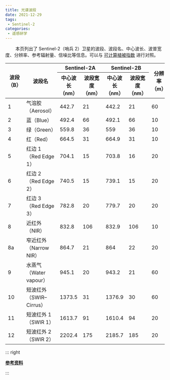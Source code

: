 ```yaml
---
title: 光谱波段
date: 2021-12-29
tags:
 - Sentinel-2
categories:
 - 遥感研学
---
```


&emsp;&emsp; 本页列出了 Sentinel-2（哨兵 2）卫星的波段、波段名、中心波长、波普宽度、分辨率、参考辐射量、信噪比等信息。可以与 [可计算植被指数](3.S2-VI.html) 进行对照。

<!-- more -->

<table>
    <thead>
        <tr>
            <th rowspan=2>波段（B）</th>
            <th rowspan=2>波段名</th>
            <th colspan=2>Sentinel-2A</th>
            <th colspan=2>Sentinel-2B</th>
            <th rowspan=2>分辨率（m）</th>
            <th rowspan=2>参考辐射量（W·m<sup>-2</sup>·sr<sup>-1</sup>·μm<sup>-1</sup>）</th>
            <th rowspan=2>信噪比（SNR）</th>
        </tr>
        <tr>
           <th >中心波长（nm）</th>
           <th >波段宽度（nm）</th>
           <th >中心波长（nm）</th>
           <th >波段宽度（nm）</th>
        </tr>
    </thead>
    <tbody>
        <tr>
            <td >1</td>
            <td >气溶胶（Aerosol）</td>
            <td >442.7</td>
            <td >21</td>
            <td >442.2</td>
            <td >21</td>
            <td >60</td>
            <td >129</td>
            <td >129</td>
        </tr>
        <tr> 
            <td >2</td>
            <td >蓝（Blue）</td>
            <td >492.4</td>
            <td >66</td>
            <td >492.1</td>
            <td >66</td>
            <td >10</td>
            <td >128</td>
            <td >154</td>
        </tr>
        <tr>
            <td >3</td>
            <td >绿（Green）</td>
            <td >559.8</td>
            <td >36</td>
            <td >559</td>
            <td >36</td>
            <td >10</td>
            <td >128</td>
            <td >168</td>
        </tr>
        <tr>
            <td >4</td>
            <td >红（Red）</td>
            <td >664.5</td>
            <td >31</td>
            <td >664.9</td>
            <td >31</td>
            <td >10</td>
            <td >108</td>
            <td >142</td>
        </tr>
        <tr>
            <td >5</td>
            <td >红边 1（Red Edge 1）</td>
            <td >704.1</td>
            <td >15</td>
            <td >703.8</td>
            <td >16</td>
            <td >20</td>
            <td >74.5</td>
            <td >117</td>
        </tr>
        <tr>
            <td >6</td>
            <td >红边 2（Red Edge 2）</td>
            <td >740.5</td>
            <td >15</td>
            <td >739.1</td>
            <td >15</td>
            <td >20</td>
            <td >68</td>
            <td >89</td>
        </tr>
        <tr>
            <td >7</td>
            <td >红边 3（Red Edge 3）</td>
            <td >782.8</td>
            <td >20</td>
            <td >779.7</td>
            <td >20</td>
            <td >20</td>
            <td >67</td>
            <td >105</td>
        </tr>
        <tr>
            <td >8</td>
            <td >近红外（NIR）</td>
            <td >832.8</td>
            <td >106</td>
            <td >832.9</td>
            <td >106</td>
            <td >10</td>
            <td >103</td>
            <td >174</td>
        </tr>
        <tr>
            <td >8a</td>
            <td >窄近红外（Narrow NIR）</td>
            <td >864.7</td>
            <td >21</td>
            <td >864</td>
            <td >22</td>
            <td >20</td>
            <td >52.5</td>
            <td >72</td>
        </tr>
        <tr>
            <td >9</td>
            <td >水蒸气（Water vapour）</td>
            <td >945.1</td>
            <td >20</td>
            <td >943.2</td>
            <td >21</td>
            <td >60</td>
            <td >9</td>
            <td >114</td>
        </tr>
        <tr>
            <td >10</td>
            <td >短波红外（SWIR–Cirrus）</td>
            <td >1373.5</td>
            <td >31</td>
            <td >1376.9</td>
            <td >30</td>
            <td >60</td>
            <td >6</td>
            <td >50</td>
        </tr>
        <tr>
            <td >11</td>
            <td >短波红外 1（SWIR 1）</td>
            <td >1613.7</td>
            <td >91</td>
            <td >1610.4</td>
            <td >94</td>
            <td >20</td>
            <td >4</td>
            <td >100</td>
        </tr>
        <tr>
            <td >12</td>
            <td >短波红外 2（SWIR 2）</td>
            <td >2202.4</td>
            <td >175</td>
            <td >2185.7</td>
            <td >185</td>
            <td >20</td>
            <td >1.5</td>
            <td >100</td>
        </tr>
    </tbody>
</table>

::: right 

 [**参考资料**](https://sentinel.esa.int/web/sentinel/user-guides/sentinel-2-msi/resolutions/radiometric)

:::



